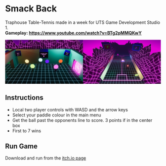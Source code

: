 # Smack Back
Traphouse Table-Tennis made in a week for UTS Game Development Studio 1.
<br>
**Gameplay: https://www.youtube.com/watch?v=BTg2pMMQKwY**

![Image](Images/banner.png)

## Instructions
* Local two player controls with WASD and the arrow keys
* Select your paddle colour in the main menu
* Get the ball past the opponents line to score. 3 points if in the center box
* First to 7 wins

## Run Game
Download and run from the [itch.io page](https://team-allcaps.itch.io/smack-back)